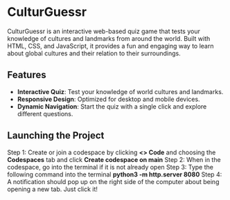 # CulturGuessr

CulturGuessr is an interactive web-based quiz game that tests your knowledge of cultures and landmarks from around the world. Built with HTML, CSS, and JavaScript, it provides a fun and engaging way to learn about global cultures and their relation to their surroundings.

## Features

- **Interactive Quiz**: Test your knowledge of world cultures and landmarks.
- **Responsive Design**: Optimized for desktop and mobile devices.
- **Dynamic Navigation**: Start the quiz with a single click and explore different questions.

## Launching the Project
Step 1: Create or join a codespace by clicking **<> Code** and choosing the **Codespaces** tab and click **Create codespace on main**
Step 2: When in the codespace, go into the terminal if it is not already open
Step 3: Type the following command into the terminal **python3 -m http.server 8080**
Step 4: A notification should pop up on the right side of the computer about being opening a new tab. Just click it!

